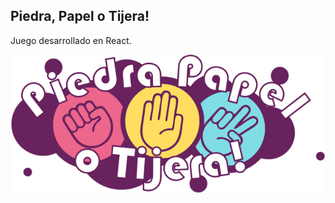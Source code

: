 ## Piedra, Papel o Tijera!

Juego desarrollado en React.

![logo][img1]

[img1]: /public/img/logo.png "logo"
